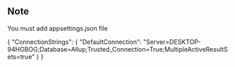 ## Note
You must add appsettings.json file

{
  "ConnectionStrings": {
    "DefaultConnection": "Server=DESKTOP-94HGBOG;Database=Allup;Trusted_Connection=True;MultipleActiveResultSets=true"
  }
}
